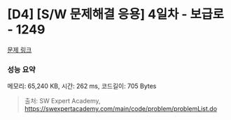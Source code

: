 # [D4] [S/W 문제해결 응용] 4일차 - 보급로 - 1249 

[문제 링크](https://swexpertacademy.com/main/code/problem/problemDetail.do?contestProbId=AV15QRX6APsCFAYD) 

### 성능 요약

메모리: 65,240 KB, 시간: 262 ms, 코드길이: 705 Bytes



> 출처: SW Expert Academy, https://swexpertacademy.com/main/code/problem/problemList.do